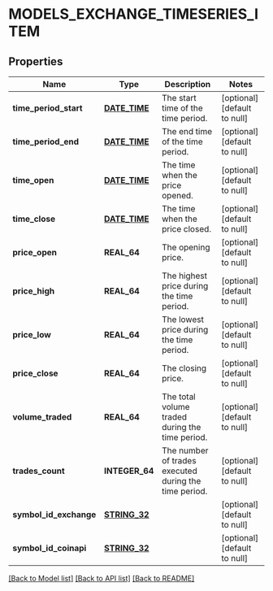 # MODELS_EXCHANGE_TIMESERIES_ITEM

## Properties
Name | Type | Description | Notes
------------ | ------------- | ------------- | -------------
**time_period_start** | [**DATE_TIME**](DATE_TIME.md) | The start time of the time period. | [optional] [default to null]
**time_period_end** | [**DATE_TIME**](DATE_TIME.md) | The end time of the time period. | [optional] [default to null]
**time_open** | [**DATE_TIME**](DATE_TIME.md) | The time when the price opened. | [optional] [default to null]
**time_close** | [**DATE_TIME**](DATE_TIME.md) | The time when the price closed. | [optional] [default to null]
**price_open** | **REAL_64** | The opening price. | [optional] [default to null]
**price_high** | **REAL_64** | The highest price during the time period. | [optional] [default to null]
**price_low** | **REAL_64** | The lowest price during the time period. | [optional] [default to null]
**price_close** | **REAL_64** | The closing price. | [optional] [default to null]
**volume_traded** | **REAL_64** | The total volume traded during the time period. | [optional] [default to null]
**trades_count** | **INTEGER_64** | The number of trades executed during the time period. | [optional] [default to null]
**symbol_id_exchange** | [**STRING_32**](STRING_32.md) |  | [optional] [default to null]
**symbol_id_coinapi** | [**STRING_32**](STRING_32.md) |  | [optional] [default to null]

[[Back to Model list]](../README.md#documentation-for-models) [[Back to API list]](../README.md#documentation-for-api-endpoints) [[Back to README]](../README.md)


